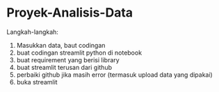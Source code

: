 # Proyek-Analisis-Data
Langkah-langkah:
1. Masukkan data, baut codingan
2. buat codingan streamlit python di notebook
3. buat requirement yang berisi library
4. buat streamlit terusan dari github
5. perbaiki github jika masih error (termasuk upload data yang dipakai)
6. buka streamlit
